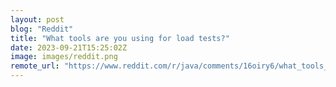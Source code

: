 ```yaml
---
layout: post
blog: "Reddit"
title: "What tools are you using for load tests?"
date: 2023-09-21T15:25:02Z
image: images/reddit.png
remote_url: "https://www.reddit.com/r/java/comments/16oiry6/what_tools_are_you_using_for_load_tests/"
---
```

